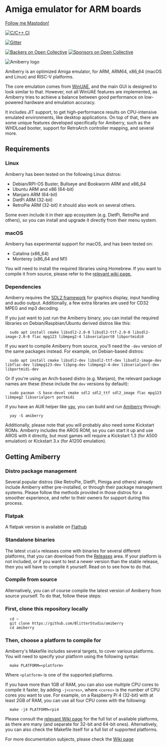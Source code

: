 # Amiga emulator for ARM boards

<a rel="me" href="https://mastodon.social/@midwan">Follow me Mastodon!</a>

[![C/C++ CI](https://github.com/midwan/amiberry/actions/workflows/c-cpp.yml/badge.svg)](https://github.com/midwan/amiberry/actions/workflows/c-cpp.yml)

[![Gitter](https://badges.gitter.im/amiberry/Amiberry.svg)](https://gitter.im/amiberry/Amiberry?utm_source=badge&utm_medium=badge&utm_campaign=pr-badge)

[![Backers on Open Collective](https://opencollective.com/amiberry/backers/badge.svg)](#backers) [![Sponsors on Open Collective](https://opencollective.com/amiberry/sponsors/badge.svg)](#sponsors)

![Amiberry logo](https://i2.wp.com/blitterstudio.com/wp-content/uploads/2020/01/Logo-v3-1.png?resize=768%2C543&ssl=1)

Amiberry is an optimized Amiga emulator, for ARM, ARM64, x86_64 (macOS and Linux) and RISC-V platforms.

The core emulation comes from [WinUAE](https://www.winuae.net), and the main GUI is designed to look similar to that. However, not all WinUAE features are implemented, as Amiberry tries to achieve a balance between good performance on low-powered hardware and emulation accuracy.

It includes JIT support, to get high-performance results on CPU-intensive emulated environments, like desktop applications. On top of that, there are some unique features developed specifically for Amiberry, such as the WHDLoad booter, support for RetroArch controller mapping, and several more.

## Requirements

### Linux

Amiberry has been tested on the following Linux distros:

- Debian/RPI-OS Buster, Bullseye and Bookworm ARM and x86_64
- Ubuntu ARM and x86 (64-bit)
- Manjaro ARM (64-bit)
- DietPi ARM (32-bit)
- RetroPie ARM (32-bit)
it should also work on several others.

Some even include it in their app ecosystem (e.g. DietPi, RetroPie and others), so you can install and upgrade it directly from their menu system.

### macOS

Amiberry has experimental support for macOS, and has been tested on:

- Catalina (x86_64)
- Monterey (x86_64 and M1)

You will need to install the required libraries using Homebrew.
If you want to compile it from source, please refer to the [relevant wiki page.](https://github.com/BlitterStudio/amiberry/wiki/Compiling-for-macOS)

### Dependencies

Amiberry requires the [SDL2 framework](https://libsdl.org) for graphics display, input handling and audio output. Additionally, a few extra libraries are used for CD32 MPEG and mp3 decoding.

If you just want to just run the Amiberry binary, you can install the required libraries on Debian/Raspbian/Ubuntu derived distros like this:

      sudo apt install cmake libsdl2-2.0-0 libsdl2-ttf-2.0-0 libsdl2-image-2.0-0 flac mpg123 libmpeg2-4 libserialport0 libportmidi0

If you want to compile Amiberry from source, you'll need the `-dev` version of the same packages instead. For example, on Debian-based distros:

      sudo apt install cmake libsdl2-dev libsdl2-ttf-dev libsdl2-image-dev libflac-dev libmpg123-dev libpng-dev libmpeg2-4-dev libserialport-dev libportmidi-dev

Or if you're using an Arch-based distro (e.g. Manjaro), the relevant package names are these (these include the `dev` versions by default):

      sudo pacman -S base-devel cmake sdl2 sdl2_ttf sdl2_image flac mpg123 libmpeg2 libserialport portmidi

if you have an AUR helper like [yay](https://github.com/Jguer/yay), you can build and run [Amiberry](https://aur.archlinux.org/packages/amiberry) through:

      yay -S amiberry

Additionally, please note that you will probably also need some Kickstart ROMs. Amiberry includes the AROS ROM, so you can start it up and use AROS with it directly, but most games will require a Kickstart 1.3 (for A500 emulation) or Kickstart 3.x (for A1200 emulation).

## Getting Amiberry

### Distro package management

Several popular distros (like RetroPie, DietPi, Pimiga and others) already include Amiberry either pre-installed, or through their package management systems. Please follow the methods provided in those distros for a smoother experience, and refer to their owners for support during this process.

### Flatpak

A flatpak version is available on [Flathub](https://flathub.org/apps/com.blitterstudio.amiberry)

### Standalone binaries

The latest `stable` releases come with binaries for several different platforms, that you can download from the [Releases](https://github.com/midwan/amiberry/releases) area. If your platform is not included, or if you want to test a newer version than the stable release, then you will have to compile it yourself. Read on to see how to do that.

### Compile from source

Alternatively, you can of course compile the latest version of Amiberry from source yourself. To do that, follow these steps:

### First, clone this repository locally

      cd ~
      git clone https://github.com/BlitterStudio/amiberry
      cd amiberry

### Then, choose a platform to compile for

Amiberry's Makefile includes several targets, to cover various platforms.
You will need to specify your platform using the following syntax:

      make PLATFORM=<platform>

Where `<platform>` is one of the supported platforms. 

If you have more than 1GB of RAM, you can also use multiple CPU cores to compile it faster, by adding `-j<cores>`, where `<cores>` is the number of CPU cores you want to use. For example, on a Raspberry Pi 4 (32-bit) with at least 2GB of RAM, you can use all four CPU cores with the following:

      make -j4 PLATFORM=rpi4

Please consult the [relevant Wiki page](https://github.com/BlitterStudio/amiberry/wiki/Available-Platforms) for the full list of available platforms, as there are many (and separate for 32-bit and 64-bit ones).
Alternatively, you can also check the Makefile itself for a full list of supported platforms.

For more documentation subjects, please check the [Wiki page](https://github.com/BlitterStudio/amiberry/wiki)

